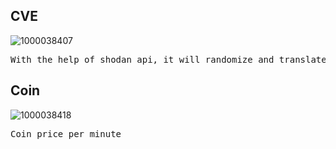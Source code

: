 ## CVE
![1000038407](https://github.com/user-attachments/assets/3db4aec1-08cf-4389-8a55-012e43e4822b)
<pre>With the help of shodan api, it will randomize and translate the existing cves and send it to Telegram</pre>

## Coin
![1000038418](https://github.com/user-attachments/assets/8fa59af0-ac5b-4eb2-84ae-887620d54b09)
<pre>Coin price per minute</pre>
